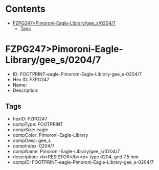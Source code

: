 



Contents
========

* [FZPG247>Pimoroni-Eagle-Library/gee_s/0204/7](#fzpg247pimoroni-eagle-librarygee_s02047)
	* [Tags](#tags)

# FZPG247>Pimoroni-Eagle-Library/gee_s/0204/7

- ID: FOOTPRINT-eagle-Pimoroni-Eagle-Library-gee_s-0204/7
- Hex ID: FZPG247
- Name: 
- Description: 

## Tags

- hexID: FZPG247
- oompType: FOOTPRINT
- oompSize: eagle
- oompColor: Pimoroni-Eagle-Library
- oompDesc: gee_s
- oompIndex: 0204/7
- oompName: Pimoroni-Eagle-Library/gee_s/0204/7
- description: &lt;b&gt;RESISTOR&lt;/b&gt;&lt;p&gt;
type 0204, grid 7.5 mm
- oompID: FOOTPRINT-eagle-Pimoroni-Eagle-Library-gee_s-0204/7
